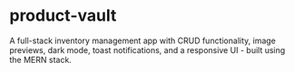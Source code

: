 # product-vault
A full-stack inventory management app with CRUD functionality, image previews, dark mode, toast notifications, and a responsive UI - built using the MERN stack.
